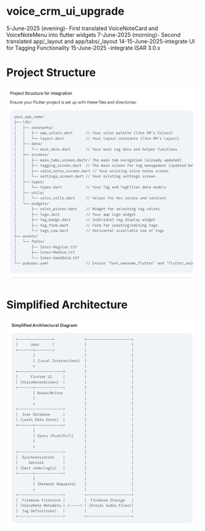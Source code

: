 # voice_crm_ui_upgrade

5-June-2025 (evening)- First translated VoiceNoteCard and VoiceNoteMenu into flutter widgets
7-June-2025 (morning)- Second translated app/_layout and app/tabs/_layout
14-15-June-2025-integrate UI for Tagging Functionality
15-June-2025 -integrate ISAR 3.0.x

# Project Structure
<img alt="screenshot" src="https://github.com/ziyenl/voice_crm_ui_isar/blob/main/screenshot/project_structure.PNG">

# Simplified Architecture
<img alt="screenshot" src="https://github.com/ziyenl/voice_crm_ui_isar/blob/main/screenshot/simplified_architecture.PNG">
